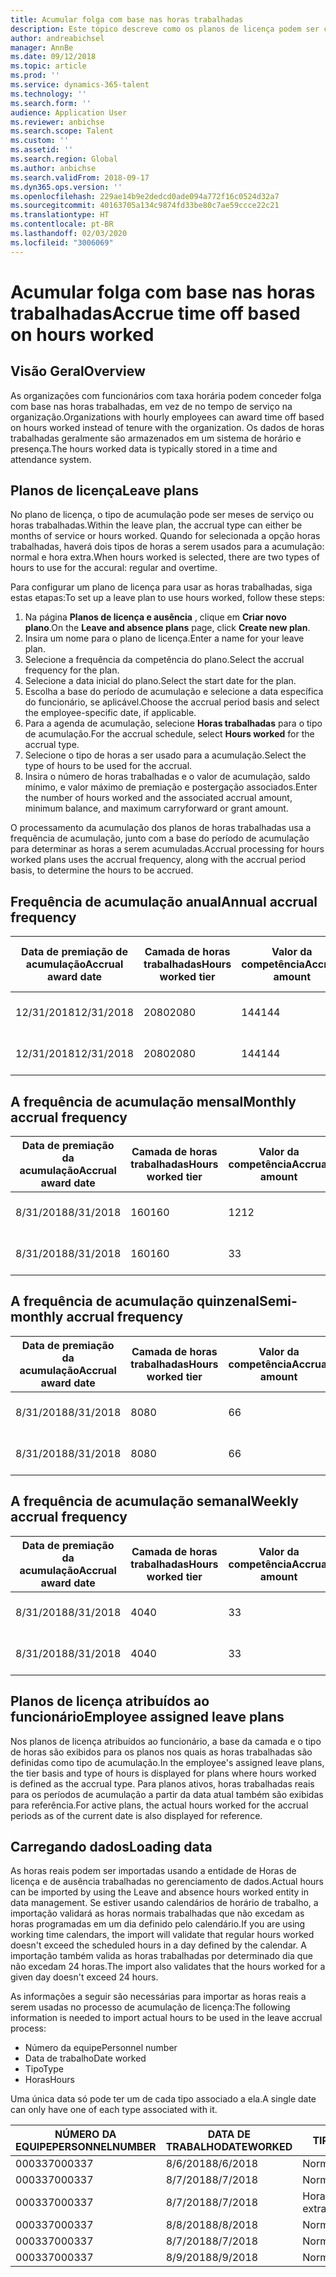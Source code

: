 ```yaml
---
title: Acumular folga com base nas horas trabalhadas
description: Este tópico descreve como os planos de licença podem ser configurados para acumular folga com base nas horas trabalhadas.
author: andreabichsel
manager: AnnBe
ms.date: 09/12/2018
ms.topic: article
ms.prod: ''
ms.service: dynamics-365-talent
ms.technology: ''
ms.search.form: ''
audience: Application User
ms.reviewer: anbichse
ms.search.scope: Talent
ms.custom: ''
ms.assetid: ''
ms.search.region: Global
ms.author: anbichse
ms.search.validFrom: 2018-09-17
ms.dyn365.ops.version: ''
ms.openlocfilehash: 229ae14b9e2dedcd0ade094a772f16c0524d32a7
ms.sourcegitcommit: 40163705a134c9874fd33be80c7ae59ccce22c21
ms.translationtype: HT
ms.contentlocale: pt-BR
ms.lasthandoff: 02/03/2020
ms.locfileid: "3006069"
---
```

# <a name="accrue-time-off-based-on-hours-worked"></a><span data-ttu-id="9c1cf-103">Acumular folga com base nas horas trabalhadas</span><span class="sxs-lookup"><span data-stu-id="9c1cf-103">Accrue time off based on hours worked</span></span>

## <a name="overview"></a><span data-ttu-id="9c1cf-104">Visão Geral</span><span class="sxs-lookup"><span data-stu-id="9c1cf-104">Overview</span></span>

<span data-ttu-id="9c1cf-105">As organizações com funcionários com taxa horária podem conceder folga com base nas horas trabalhadas, em vez de no tempo de serviço na organização.</span><span class="sxs-lookup"><span data-stu-id="9c1cf-105">Organizations with hourly employees can award time off based on hours worked instead of tenure with the organization.</span></span> <span data-ttu-id="9c1cf-106">Os dados de horas trabalhadas geralmente são armazenados em um sistema de horário e presença.</span><span class="sxs-lookup"><span data-stu-id="9c1cf-106">The hours worked data is typically stored in a time and attendance system.</span></span> 

## <a name="leave-plans"></a><span data-ttu-id="9c1cf-107">Planos de licença</span><span class="sxs-lookup"><span data-stu-id="9c1cf-107">Leave plans</span></span>

<span data-ttu-id="9c1cf-108">No plano de licença, o tipo de acumulação pode ser meses de serviço ou horas trabalhadas.</span><span class="sxs-lookup"><span data-stu-id="9c1cf-108">Within the leave plan, the accrual type can either be months of service or hours worked.</span></span> <span data-ttu-id="9c1cf-109">Quando for selecionada a opção horas trabalhadas, haverá dois tipos de horas a serem usados para a acumulação: normal e hora extra.</span><span class="sxs-lookup"><span data-stu-id="9c1cf-109">When hours worked is selected, there are two types of hours to use for the accural: regular and overtime.</span></span>

<span data-ttu-id="9c1cf-110">Para configurar um plano de licença para usar as horas trabalhadas, siga estas etapas:</span><span class="sxs-lookup"><span data-stu-id="9c1cf-110">To set up a leave plan to use hours worked, follow these steps:</span></span>

1. <span data-ttu-id="9c1cf-111">Na página **Planos de licença e ausência** , clique em **Criar novo plano**.</span><span class="sxs-lookup"><span data-stu-id="9c1cf-111">On the **Leave and absence plans** page, click **Create new plan**.</span></span>
2. <span data-ttu-id="9c1cf-112">Insira um nome para o plano de licença.</span><span class="sxs-lookup"><span data-stu-id="9c1cf-112">Enter a name for your leave plan.</span></span>
3. <span data-ttu-id="9c1cf-113">Selecione a frequência da competência do plano.</span><span class="sxs-lookup"><span data-stu-id="9c1cf-113">Select the accrual frequency for the plan.</span></span>
5. <span data-ttu-id="9c1cf-114">Selecione a data inicial do plano.</span><span class="sxs-lookup"><span data-stu-id="9c1cf-114">Select the start date for the plan.</span></span>
6. <span data-ttu-id="9c1cf-115">Escolha a base do período de acumulação e selecione a data específica do funcionário, se aplicável.</span><span class="sxs-lookup"><span data-stu-id="9c1cf-115">Choose the accrual period basis and select the employee-specific date, if applicable.</span></span>
7. <span data-ttu-id="9c1cf-116">Para a agenda de acumulação, selecione **Horas trabalhadas** para o tipo de acumulação.</span><span class="sxs-lookup"><span data-stu-id="9c1cf-116">For the accrual schedule, select **Hours worked** for the accrual type.</span></span>
8. <span data-ttu-id="9c1cf-117">Selecione o tipo de horas a ser usado para a acumulação.</span><span class="sxs-lookup"><span data-stu-id="9c1cf-117">Select the type of hours to be used for the accrual.</span></span>
9. <span data-ttu-id="9c1cf-118">Insira o número de horas trabalhadas e o valor de acumulação, saldo mínimo, e valor máximo de premiação e postergação associados.</span><span class="sxs-lookup"><span data-stu-id="9c1cf-118">Enter the number of hours worked and the associated accrual amount, minimum balance, and maximum carryforward or grant amount.</span></span>

<span data-ttu-id="9c1cf-119">O processamento da acumulação dos planos de horas trabalhadas usa a frequência de acumulação, junto com a base do período de acumulação para determinar as horas a serem acumuladas.</span><span class="sxs-lookup"><span data-stu-id="9c1cf-119">Accrual processing for hours worked plans uses the accrual frequency, along with the accrual period basis, to determine the hours to be accrued.</span></span>

## <a name="annual-accrual-frequency"></a><span data-ttu-id="9c1cf-120">Frequência de acumulação anual</span><span class="sxs-lookup"><span data-stu-id="9c1cf-120">Annual accrual frequency</span></span>

| <span data-ttu-id="9c1cf-121">Data de premiação de acumulação</span><span class="sxs-lookup"><span data-stu-id="9c1cf-121">Accrual award date</span></span>    | <span data-ttu-id="9c1cf-122">Camada de horas trabalhadas</span><span class="sxs-lookup"><span data-stu-id="9c1cf-122">Hours worked tier</span></span>    | <span data-ttu-id="9c1cf-123">Valor da competência</span><span class="sxs-lookup"><span data-stu-id="9c1cf-123">Accrual amount</span></span>        | <span data-ttu-id="9c1cf-124">Datas de horas trabalhadas</span><span class="sxs-lookup"><span data-stu-id="9c1cf-124">Hours worked dates</span></span>   | <span data-ttu-id="9c1cf-125">Valores reais de horas trabalhadas</span><span class="sxs-lookup"><span data-stu-id="9c1cf-125">Hours worked actuals</span></span>| <span data-ttu-id="9c1cf-126">Prêmio</span><span class="sxs-lookup"><span data-stu-id="9c1cf-126">Award</span></span>               |
| --------------------- | -------------------- | --------------------- | -------------------- |-------------------- |-------------------- |
| <span data-ttu-id="9c1cf-127">12/31/2018</span><span class="sxs-lookup"><span data-stu-id="9c1cf-127">12/31/2018</span></span>            | <span data-ttu-id="9c1cf-128">2080</span><span class="sxs-lookup"><span data-stu-id="9c1cf-128">2080</span></span>                 | <span data-ttu-id="9c1cf-129">144</span><span class="sxs-lookup"><span data-stu-id="9c1cf-129">144</span></span>                   | <span data-ttu-id="9c1cf-130">1/1/2018-31/12/2018</span><span class="sxs-lookup"><span data-stu-id="9c1cf-130">1/1/2018-12/31/2018</span></span>  | <span data-ttu-id="9c1cf-131">2085</span><span class="sxs-lookup"><span data-stu-id="9c1cf-131">2085</span></span>                | <span data-ttu-id="9c1cf-132">144</span><span class="sxs-lookup"><span data-stu-id="9c1cf-132">144</span></span>                 |        
| <span data-ttu-id="9c1cf-133">12/31/2018</span><span class="sxs-lookup"><span data-stu-id="9c1cf-133">12/31/2018</span></span>            | <span data-ttu-id="9c1cf-134">2080</span><span class="sxs-lookup"><span data-stu-id="9c1cf-134">2080</span></span>                 | <span data-ttu-id="9c1cf-135">144</span><span class="sxs-lookup"><span data-stu-id="9c1cf-135">144</span></span>                   | <span data-ttu-id="9c1cf-136">1/1/2018-31/12/2018</span><span class="sxs-lookup"><span data-stu-id="9c1cf-136">1/1/2018-12/31/2018</span></span>  | <span data-ttu-id="9c1cf-137">2000</span><span class="sxs-lookup"><span data-stu-id="9c1cf-137">2000</span></span>                | <span data-ttu-id="9c1cf-138">0</span><span class="sxs-lookup"><span data-stu-id="9c1cf-138">0</span></span>                 |


## <a name="monthly-accrual-frequency"></a><span data-ttu-id="9c1cf-139">A frequência de acumulação mensal</span><span class="sxs-lookup"><span data-stu-id="9c1cf-139">Monthly accrual frequency</span></span>

| <span data-ttu-id="9c1cf-140">Data de premiação da acumulação</span><span class="sxs-lookup"><span data-stu-id="9c1cf-140">Accrual award date</span></span>    | <span data-ttu-id="9c1cf-141">Camada de horas trabalhadas</span><span class="sxs-lookup"><span data-stu-id="9c1cf-141">Hours worked tier</span></span>    | <span data-ttu-id="9c1cf-142">Valor da competência</span><span class="sxs-lookup"><span data-stu-id="9c1cf-142">Accrual amount</span></span>        | <span data-ttu-id="9c1cf-143">Datas de horas trabalhadas</span><span class="sxs-lookup"><span data-stu-id="9c1cf-143">Hours worked dates</span></span>   | <span data-ttu-id="9c1cf-144">Valores reais de horas trabalhadas</span><span class="sxs-lookup"><span data-stu-id="9c1cf-144">Hours worked actuals</span></span>| <span data-ttu-id="9c1cf-145">Prêmio</span><span class="sxs-lookup"><span data-stu-id="9c1cf-145">Award</span></span>               |
| --------------------- | -------------------- | --------------------- | -------------------- |-------------------- |-------------------- |
| <span data-ttu-id="9c1cf-146">8/31/2018</span><span class="sxs-lookup"><span data-stu-id="9c1cf-146">8/31/2018</span></span>             | <span data-ttu-id="9c1cf-147">160</span><span class="sxs-lookup"><span data-stu-id="9c1cf-147">160</span></span>                  | <span data-ttu-id="9c1cf-148">12</span><span class="sxs-lookup"><span data-stu-id="9c1cf-148">12</span></span>                    | <span data-ttu-id="9c1cf-149">8/1/2018-31/8/2018</span><span class="sxs-lookup"><span data-stu-id="9c1cf-149">8/1/2018-8/31/2018</span></span>   | <span data-ttu-id="9c1cf-150">184</span><span class="sxs-lookup"><span data-stu-id="9c1cf-150">184</span></span>                 | <span data-ttu-id="9c1cf-151">12</span><span class="sxs-lookup"><span data-stu-id="9c1cf-151">12</span></span>                  |        
| <span data-ttu-id="9c1cf-152">8/31/2018</span><span class="sxs-lookup"><span data-stu-id="9c1cf-152">8/31/2018</span></span>             | <span data-ttu-id="9c1cf-153">160</span><span class="sxs-lookup"><span data-stu-id="9c1cf-153">160</span></span>                  | <span data-ttu-id="9c1cf-154">3</span><span class="sxs-lookup"><span data-stu-id="9c1cf-154">3</span></span>                     | <span data-ttu-id="9c1cf-155">8/1/2018-31/8/2018</span><span class="sxs-lookup"><span data-stu-id="9c1cf-155">8/1/2018-8/31/2018</span></span>   | <span data-ttu-id="9c1cf-156">184</span><span class="sxs-lookup"><span data-stu-id="9c1cf-156">184</span></span>                 | <span data-ttu-id="9c1cf-157">3</span><span class="sxs-lookup"><span data-stu-id="9c1cf-157">3</span></span>                   |

## <a name="semi-monthly-accrual-frequency"></a><span data-ttu-id="9c1cf-158">A frequência de acumulação quinzenal</span><span class="sxs-lookup"><span data-stu-id="9c1cf-158">Semi-monthly accrual frequency</span></span>

| <span data-ttu-id="9c1cf-159">Data de premiação da acumulação</span><span class="sxs-lookup"><span data-stu-id="9c1cf-159">Accrual award date</span></span>    | <span data-ttu-id="9c1cf-160">Camada de horas trabalhadas</span><span class="sxs-lookup"><span data-stu-id="9c1cf-160">Hours worked tier</span></span>    | <span data-ttu-id="9c1cf-161">Valor da competência</span><span class="sxs-lookup"><span data-stu-id="9c1cf-161">Accrual amount</span></span>        | <span data-ttu-id="9c1cf-162">Datas de horas trabalhadas</span><span class="sxs-lookup"><span data-stu-id="9c1cf-162">Hours worked dates</span></span>   | <span data-ttu-id="9c1cf-163">Valores reais de horas trabalhadas</span><span class="sxs-lookup"><span data-stu-id="9c1cf-163">Hours worked actuals</span></span>| <span data-ttu-id="9c1cf-164">Prêmio</span><span class="sxs-lookup"><span data-stu-id="9c1cf-164">Award</span></span>               |
| --------------------- | -------------------- | --------------------- | -------------------- |-------------------- |-------------------- |
| <span data-ttu-id="9c1cf-165">8/31/2018</span><span class="sxs-lookup"><span data-stu-id="9c1cf-165">8/31/2018</span></span>             | <span data-ttu-id="9c1cf-166">80</span><span class="sxs-lookup"><span data-stu-id="9c1cf-166">80</span></span>                   | <span data-ttu-id="9c1cf-167">6</span><span class="sxs-lookup"><span data-stu-id="9c1cf-167">6</span></span>                     | <span data-ttu-id="9c1cf-168">8/16/2018-31/8/2018</span><span class="sxs-lookup"><span data-stu-id="9c1cf-168">8/16/2018-8/31/2018</span></span>  | <span data-ttu-id="9c1cf-169">81</span><span class="sxs-lookup"><span data-stu-id="9c1cf-169">81</span></span>                  | <span data-ttu-id="9c1cf-170">6</span><span class="sxs-lookup"><span data-stu-id="9c1cf-170">6</span></span>                  |        
| <span data-ttu-id="9c1cf-171">8/31/2018</span><span class="sxs-lookup"><span data-stu-id="9c1cf-171">8/31/2018</span></span>             | <span data-ttu-id="9c1cf-172">80</span><span class="sxs-lookup"><span data-stu-id="9c1cf-172">80</span></span>                   | <span data-ttu-id="9c1cf-173">6</span><span class="sxs-lookup"><span data-stu-id="9c1cf-173">6</span></span>                     | <span data-ttu-id="9c1cf-174">8/16/2018-31/8/2018</span><span class="sxs-lookup"><span data-stu-id="9c1cf-174">8/16/2018-8/31/2018</span></span>  | <span data-ttu-id="9c1cf-175">75</span><span class="sxs-lookup"><span data-stu-id="9c1cf-175">75</span></span>                  | <span data-ttu-id="9c1cf-176">0</span><span class="sxs-lookup"><span data-stu-id="9c1cf-176">0</span></span>                   |

## <a name="weekly-accrual-frequency"></a><span data-ttu-id="9c1cf-177">A frequência de acumulação semanal</span><span class="sxs-lookup"><span data-stu-id="9c1cf-177">Weekly accrual frequency</span></span>

| <span data-ttu-id="9c1cf-178">Data de premiação da acumulação</span><span class="sxs-lookup"><span data-stu-id="9c1cf-178">Accrual award date</span></span>    | <span data-ttu-id="9c1cf-179">Camada de horas trabalhadas</span><span class="sxs-lookup"><span data-stu-id="9c1cf-179">Hours worked tier</span></span>    | <span data-ttu-id="9c1cf-180">Valor da competência</span><span class="sxs-lookup"><span data-stu-id="9c1cf-180">Accrual amount</span></span>        | <span data-ttu-id="9c1cf-181">Datas de horas trabalhadas</span><span class="sxs-lookup"><span data-stu-id="9c1cf-181">Hours worked dates</span></span>   | <span data-ttu-id="9c1cf-182">Valores reais de horas trabalhadas</span><span class="sxs-lookup"><span data-stu-id="9c1cf-182">Hours worked actuals</span></span>| <span data-ttu-id="9c1cf-183">Prêmio</span><span class="sxs-lookup"><span data-stu-id="9c1cf-183">Award</span></span>               |
| --------------------- | -------------------- | --------------------- | -------------------- |-------------------- |-------------------- |
| <span data-ttu-id="9c1cf-184">8/31/2018</span><span class="sxs-lookup"><span data-stu-id="9c1cf-184">8/31/2018</span></span>             | <span data-ttu-id="9c1cf-185">40</span><span class="sxs-lookup"><span data-stu-id="9c1cf-185">40</span></span>                   | <span data-ttu-id="9c1cf-186">3</span><span class="sxs-lookup"><span data-stu-id="9c1cf-186">3</span></span>                     | <span data-ttu-id="9c1cf-187">8/27/2018-31/8/2018</span><span class="sxs-lookup"><span data-stu-id="9c1cf-187">8/27/2018-8/31/2018</span></span>  | <span data-ttu-id="9c1cf-188">42</span><span class="sxs-lookup"><span data-stu-id="9c1cf-188">42</span></span>                  | <span data-ttu-id="9c1cf-189">3</span><span class="sxs-lookup"><span data-stu-id="9c1cf-189">3</span></span>                  |        
| <span data-ttu-id="9c1cf-190">8/31/2018</span><span class="sxs-lookup"><span data-stu-id="9c1cf-190">8/31/2018</span></span>             | <span data-ttu-id="9c1cf-191">40</span><span class="sxs-lookup"><span data-stu-id="9c1cf-191">40</span></span>                   | <span data-ttu-id="9c1cf-192">3</span><span class="sxs-lookup"><span data-stu-id="9c1cf-192">3</span></span>                     | <span data-ttu-id="9c1cf-193">8/27/2018-31/8/2018</span><span class="sxs-lookup"><span data-stu-id="9c1cf-193">8/27/2018-8/31/2018</span></span>  | <span data-ttu-id="9c1cf-194">35</span><span class="sxs-lookup"><span data-stu-id="9c1cf-194">35</span></span>                  | <span data-ttu-id="9c1cf-195">0</span><span class="sxs-lookup"><span data-stu-id="9c1cf-195">0</span></span>                   |

## <a name="employee-assigned-leave-plans"></a><span data-ttu-id="9c1cf-196">Planos de licença atribuídos ao funcionário</span><span class="sxs-lookup"><span data-stu-id="9c1cf-196">Employee assigned leave plans</span></span>

<span data-ttu-id="9c1cf-197">Nos planos de licença atribuídos ao funcionário, a base da camada e o tipo de horas são exibidos para os planos nos quais as horas trabalhadas são definidas como tipo de acumulação.</span><span class="sxs-lookup"><span data-stu-id="9c1cf-197">In the employee's assigned leave plans, the tier basis and type of hours is displayed for plans where hours worked is defined as the accrual type.</span></span> <span data-ttu-id="9c1cf-198">Para planos ativos, horas trabalhadas reais para os períodos de acumulação a partir da data atual também são exibidas para referência.</span><span class="sxs-lookup"><span data-stu-id="9c1cf-198">For active plans, the actual hours worked for the accrual periods as of the current date is also displayed for reference.</span></span> 

## <a name="loading-data"></a><span data-ttu-id="9c1cf-199">Carregando dados</span><span class="sxs-lookup"><span data-stu-id="9c1cf-199">Loading data</span></span>

<span data-ttu-id="9c1cf-200">As horas reais podem ser importadas usando a entidade de Horas de licença e de ausência trabalhadas no gerenciamento de dados.</span><span class="sxs-lookup"><span data-stu-id="9c1cf-200">Actual hours can be imported by using the Leave and absence hours worked entity in data management.</span></span> <span data-ttu-id="9c1cf-201">Se estiver usando calendários de horário de trabalho, a importação validará as horas normais trabalhadas que não excedam as horas programadas em um dia definido pelo calendário.</span><span class="sxs-lookup"><span data-stu-id="9c1cf-201">If you are using working time calendars, the import will validate that regular hours worked doesn't exceed the scheduled hours in a day defined by the calendar.</span></span> <span data-ttu-id="9c1cf-202">A importação também valida as horas trabalhadas por determinado dia que não excedam 24 horas.</span><span class="sxs-lookup"><span data-stu-id="9c1cf-202">The import also validates that the hours worked for a given day doesn't exceed 24 hours.</span></span> 

<span data-ttu-id="9c1cf-203">As informações a seguir são necessárias para importar as horas reais a serem usadas no processo de acumulação de licença:</span><span class="sxs-lookup"><span data-stu-id="9c1cf-203">The following information is needed to import actual hours to be used in the leave accrual process:</span></span>

+ <span data-ttu-id="9c1cf-204">Número da equipe</span><span class="sxs-lookup"><span data-stu-id="9c1cf-204">Personnel number</span></span> 
+ <span data-ttu-id="9c1cf-205">Data de trabalho</span><span class="sxs-lookup"><span data-stu-id="9c1cf-205">Date worked</span></span>
+ <span data-ttu-id="9c1cf-206">Tipo</span><span class="sxs-lookup"><span data-stu-id="9c1cf-206">Type</span></span>
+ <span data-ttu-id="9c1cf-207">Horas</span><span class="sxs-lookup"><span data-stu-id="9c1cf-207">Hours</span></span>

<span data-ttu-id="9c1cf-208">Uma única data só pode ter um de cada tipo associado a ela.</span><span class="sxs-lookup"><span data-stu-id="9c1cf-208">A single date can only have one of each type associated with it.</span></span>

| <span data-ttu-id="9c1cf-209">NÚMERO DA EQUIPE</span><span class="sxs-lookup"><span data-stu-id="9c1cf-209">PERSONNELNUMBER</span></span>       | <span data-ttu-id="9c1cf-210">DATA DE TRABALHO</span><span class="sxs-lookup"><span data-stu-id="9c1cf-210">DATEWORKED</span></span>           | <span data-ttu-id="9c1cf-211">TIPO</span><span class="sxs-lookup"><span data-stu-id="9c1cf-211">TYPE</span></span>                  | <span data-ttu-id="9c1cf-212">HORAS</span><span class="sxs-lookup"><span data-stu-id="9c1cf-212">HOURS</span></span>                |
| --------------------- | -------------------- | --------------------- | -------------------- |
| <span data-ttu-id="9c1cf-213">000337</span><span class="sxs-lookup"><span data-stu-id="9c1cf-213">000337</span></span>                | <span data-ttu-id="9c1cf-214">8/6/2018</span><span class="sxs-lookup"><span data-stu-id="9c1cf-214">8/6/2018</span></span>             | <span data-ttu-id="9c1cf-215">Normal</span><span class="sxs-lookup"><span data-stu-id="9c1cf-215">Regular</span></span>               | <span data-ttu-id="9c1cf-216">8</span><span class="sxs-lookup"><span data-stu-id="9c1cf-216">8</span></span>                    |       
| <span data-ttu-id="9c1cf-217">000337</span><span class="sxs-lookup"><span data-stu-id="9c1cf-217">000337</span></span>                | <span data-ttu-id="9c1cf-218">8/7/2018</span><span class="sxs-lookup"><span data-stu-id="9c1cf-218">8/7/2018</span></span>             | <span data-ttu-id="9c1cf-219">Normal</span><span class="sxs-lookup"><span data-stu-id="9c1cf-219">Regular</span></span>               | <span data-ttu-id="9c1cf-220">8</span><span class="sxs-lookup"><span data-stu-id="9c1cf-220">8</span></span>                    |
| <span data-ttu-id="9c1cf-221">000337</span><span class="sxs-lookup"><span data-stu-id="9c1cf-221">000337</span></span>                | <span data-ttu-id="9c1cf-222">8/7/2018</span><span class="sxs-lookup"><span data-stu-id="9c1cf-222">8/7/2018</span></span>             | <span data-ttu-id="9c1cf-223">Hora extra</span><span class="sxs-lookup"><span data-stu-id="9c1cf-223">Overtime</span></span>              | <span data-ttu-id="9c1cf-224">3</span><span class="sxs-lookup"><span data-stu-id="9c1cf-224">3</span></span>                    |
| <span data-ttu-id="9c1cf-225">000337</span><span class="sxs-lookup"><span data-stu-id="9c1cf-225">000337</span></span>                | <span data-ttu-id="9c1cf-226">8/8/2018</span><span class="sxs-lookup"><span data-stu-id="9c1cf-226">8/8/2018</span></span>             | <span data-ttu-id="9c1cf-227">Normal</span><span class="sxs-lookup"><span data-stu-id="9c1cf-227">Regular</span></span>               | <span data-ttu-id="9c1cf-228">8</span><span class="sxs-lookup"><span data-stu-id="9c1cf-228">8</span></span>                    |
| <span data-ttu-id="9c1cf-229">000337</span><span class="sxs-lookup"><span data-stu-id="9c1cf-229">000337</span></span>                | <span data-ttu-id="9c1cf-230">8/7/2018</span><span class="sxs-lookup"><span data-stu-id="9c1cf-230">8/7/2018</span></span>             | <span data-ttu-id="9c1cf-231">Normal</span><span class="sxs-lookup"><span data-stu-id="9c1cf-231">Regular</span></span>               | <span data-ttu-id="9c1cf-232">8</span><span class="sxs-lookup"><span data-stu-id="9c1cf-232">8</span></span>                    |
| <span data-ttu-id="9c1cf-233">000337</span><span class="sxs-lookup"><span data-stu-id="9c1cf-233">000337</span></span>                | <span data-ttu-id="9c1cf-234">8/9/2018</span><span class="sxs-lookup"><span data-stu-id="9c1cf-234">8/9/2018</span></span>             | <span data-ttu-id="9c1cf-235">Normal</span><span class="sxs-lookup"><span data-stu-id="9c1cf-235">Regular</span></span>               | <span data-ttu-id="9c1cf-236">8</span><span class="sxs-lookup"><span data-stu-id="9c1cf-236">8</span></span>                    |
